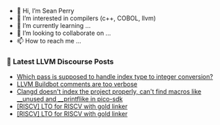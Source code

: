 - 👋 Hi, I’m Sean Perry
- 👀 I’m interested in compilers (c++, COBOL, llvm)
- 🌱 I’m currently learning ...
- 💞️ I’m looking to collaborate on ...
- 📫 How to reach me ...

<!---
s66perry/s66perry is a ✨ special ✨ repository because its `README.md` (this file) appears on your GitHub profile.
You can click the Preview link to take a look at your changes.
--->
### 📕 Latest LLVM Discourse Posts

<!-- DISCOURSE-LLVM:START -->
- [Which pass is supposed to handle index type to integer conversion?](https://discourse.llvm.org/t/which-pass-is-supposed-to-handle-index-type-to-integer-conversion/80798#post_7)
- [LLVM Buildbot comments are too verbose](https://discourse.llvm.org/t/llvm-buildbot-comments-are-too-verbose/80815#post_2)
- [Clangd doesn&#39;t index the project properly, can&#39;t find macros like __unused and __printflike in pico-sdk](https://discourse.llvm.org/t/clangd-doesnt-index-the-project-properly-cant-find-macros-like-unused-and-printflike-in-pico-sdk/80889#post_10)
- [[RISCV] LTO for RISCV with gold linker](https://discourse.llvm.org/t/riscv-lto-for-riscv-with-gold-linker/80891#post_4)
- [[RISCV] LTO for RISCV with gold linker](https://discourse.llvm.org/t/riscv-lto-for-riscv-with-gold-linker/80891#post_3)
<!-- DISCOURSE-LLVM:END -->
